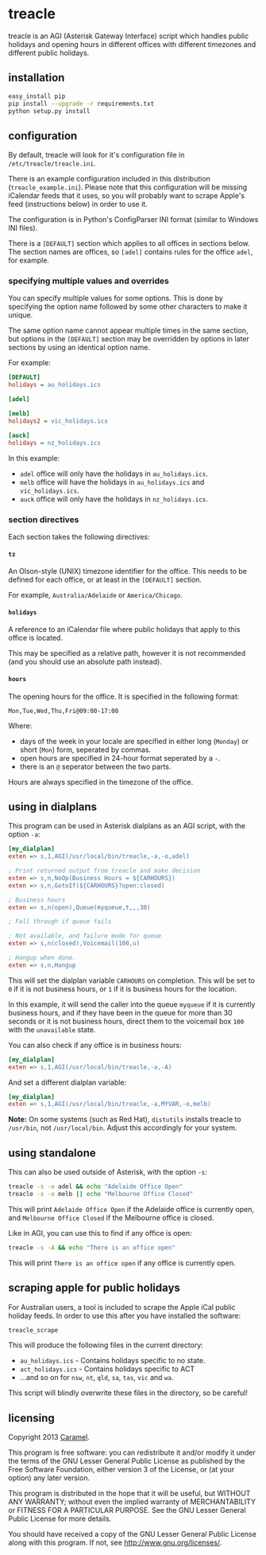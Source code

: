 # treacle #

treacle is an AGI (Asterisk Gateway Interface) script which handles public holidays and opening hours in different offices with different timezones and different public holidays.

## installation ##

```sh
easy_install pip
pip install --upgrade -r requirements.txt
python setup.py install
```

## configuration ##

By default, treacle will look for it's configuration file in `/etc/treacle/treacle.ini`.

There is an example configuration included in this distribution (`treacle_example.ini`).  Please note that this configuration will be missing iCalendar feeds that it uses, so you will probably want to scrape Apple's feed (instructions below) in order to use it.

The configuration is in Python's ConfigParser INI format (similar to Windows INI files).

There is a `[DEFAULT]` section which applies to all offices in sections below.  The section names are offices, so `[adel]` contains rules for the office `adel`, for example.

### specifying multiple values and overrides ###

You can specify multiple values for some options.  This is done by specifying the option name followed by some other characters to make it unique.

The same option name cannot appear multiple times in the same section, but options in the `[DEFAULT]` section may be overridden by options in later sections by using an identical option name.

For example:

```ini
[DEFAULT]
holidays = au_holidays.ics

[adel]

[melb]
holidays2 = vic_holidays.ics

[auck]
holidays = nz_holidays.ics
```
	
In this example:

* `adel` office will only have the holidays in `au_holidays.ics`.
* `melb` office will have the holidays in `au_holidays.ics` and `vic_holidays.ics`.
* `auck` office will only have the holidays in `nz_holidays.ics`.

### section directives ###

Each section takes the following directives:

#### `tz` ####

An Olson-style (UNIX) timezone identifier for the office.  This needs to be defined for each office, or at least in the `[DEFAULT]` section.

For example, `Australia/Adelaide` or `America/Chicago`.

#### `holidays` ####

A reference to an iCalendar file where public holidays that apply to this office is located.

This may be specified as a relative path, however it is not recommended (and you should use an absolute path instead).

#### `hours` ####

The opening hours for the office.  It is specified in the following format:

```
Mon,Tue,Wed,Thu,Fri@09:00-17:00
```

Where:

* days of the week in your locale are specified in either long (`Monday`) or short (`Mon`) form, seperated by commas.
* open hours are specified in 24-hour format seperated by a `-`.
* there is an `@` seperator between the two parts.

Hours are always specified in the timezone of the office.

## using in dialplans ##

This program can be used in Asterisk dialplans as an AGI script, with the option `-a`:

```ini
[my_dialplan]
exten => s,1,AGI(/usr/local/bin/treacle,-a,-o,adel)

; Print returned output from treacle and make decision
exten => s,n,NoOp(Business Hours = ${CARHOURS})
exten => s,n,GotoIf(${CARHOURS}?open:closed)

; Business hours
exten => s,n(open),Queue(myqueue,t,,,30)

; Fall through if queue fails

; Not available, and failure mode for queue
exten => s,n(closed),Voicemail(100,u)

; Hangup when done.
exten => s,n,Hangup
```

This will set the dialplan variable `CARHOURS` on completion.  This will be set to `0` if it is not business hours, or `1` if it is business hours for the location.

In this example, it will send the caller into the queue `myqueue` if it is currently business hours, and if they have been in the queue for more than 30 seconds or it is not business hours, direct them to the voicemail box `100` with the `unavailable` state.

You can also check if any office is in business hours:

```ini
[my_dialplan]
exten => s,1,AGI(/usr/local/bin/treacle,-a,-A)
```

And set a different dialplan variable:

```ini
[my_dialplan]
exten => s,1,AGI(/usr/local/bin/treacle,-a,MYVAR,-o,melb)
```

**Note:** On some systems (such as Red Hat), `distutils` installs treacle to `/usr/bin`, not `/usr/local/bin`.  Adjust this accordingly for your system.


## using standalone ##

This can also be used outside of Asterisk, with the option `-s`:

```sh
treacle -s -o adel && echo "Adelaide Office Open"
treacle -s -o melb || echo "Melbourne Office Closed"
```

This will print `Adelaide Office Open` if the Adelaide office is currently open, and `Melbourne Office Closed` if the Melbourne office is closed.

Like in AGI, you can use this to find if any office is open:

```sh
treacle -s -A && echo "There is an office open"
```

This will print `There is an office open` if any office is currently open.

## scraping apple for public holidays ##

For Australian users, a tool is included to scrape the Apple iCal public holiday feeds.  In order to use this after you have installed the software:

```sh
treacle_scrape
```
	
This will produce the following files in the current directory:

* `au_holidays.ics` - Contains holidays specific to no state.
* `act_holidays.ics` - Contains holidays specific to ACT
* ...and so on for `nsw`, `nt`, `qld`, `sa`, `tas`, `vic` and `wa`.

This script will blindly overwrite these files in the directory, so be careful!

## licensing ##

Copyright 2013 [Caramel](http://www.caramel.com.au).

This program is free software: you can redistribute it and/or modify it under the terms of the GNU Lesser General Public License as published by the Free Software Foundation, either version 3 of the License, or (at your option) any later version.

This program is distributed in the hope that it will be useful, but WITHOUT ANY WARRANTY; without even the implied warranty of MERCHANTABILITY or FITNESS FOR A PARTICULAR PURPOSE.  See the GNU Lesser General Public License for more details.

You should have received a copy of the GNU Lesser General Public License along with this program.  If not, see <http://www.gnu.org/licenses/>.
